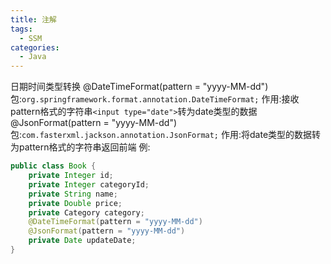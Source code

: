 ```yaml
---
title: 注解
tags:
  - SSM
categories:
  - Java
---
```


日期时间类型转换
@DateTimeFormat(pattern = "yyyy-MM-dd")
包:`org.springframework.format.annotation.DateTimeFormat;`
作用:接收pattern格式的字符串`<input type="date">`转为date类型的数据
@JsonFormat(pattern = "yyyy-MM-dd")
包:`com.fasterxml.jackson.annotation.JsonFormat;`
作用:将date类型的数据转为pattern格式的字符串返回前端
例:
``` Java
public class Book {
    private Integer id;
    private Integer categoryId;
    private String name;
    private Double price;
    private Category category;
    @DateTimeFormat(pattern = "yyyy-MM-dd")
    @JsonFormat(pattern = "yyyy-MM-dd")
    private Date updateDate;
}
```